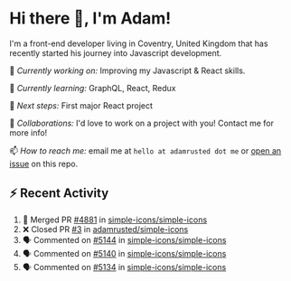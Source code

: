 # Hi there 👋, I'm Adam!

I'm a front-end developer living in Coventry, United Kingdom that has recently started his journey into Javascript development.

🔨 *Currently working on:* Improving my Javascript & React skills.

🌱 *Currently learning:* GraphQL, React, Redux

🎯 *Next steps:* First major React project

🤝 *Collaborations:* I'd love to work on a project with you! Contact me for more info!

📫 *How to reach me:* email me at `hello at adamrusted dot me` or [open an issue](https://github.com/adamrusted/adamrusted/issues/new) on this repo.

## :zap: Recent Activity
<!--START_SECTION:activity-->
1. 🎉 Merged PR [#4881](https://github.com/simple-icons/simple-icons/pull/4881) in [simple-icons/simple-icons](https://github.com/simple-icons/simple-icons)
2. ❌ Closed PR [#3](https://github.com/adamrusted/simple-icons/pull/3) in [adamrusted/simple-icons](https://github.com/adamrusted/simple-icons)
3. 🗣 Commented on [#5144](https://github.com/simple-icons/simple-icons/issues/5144) in [simple-icons/simple-icons](https://github.com/simple-icons/simple-icons)
4. 🗣 Commented on [#5140](https://github.com/simple-icons/simple-icons/issues/5140) in [simple-icons/simple-icons](https://github.com/simple-icons/simple-icons)
5. 🗣 Commented on [#5134](https://github.com/simple-icons/simple-icons/issues/5134) in [simple-icons/simple-icons](https://github.com/simple-icons/simple-icons)
<!--END_SECTION:activity-->
